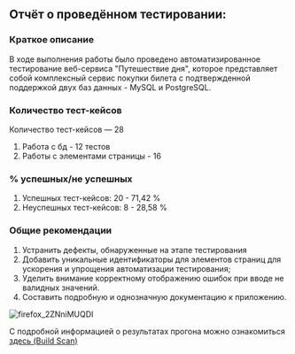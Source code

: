 ## Отчёт о проведённом тестировании:

### Краткое описание 
В ходе выполнения работы было проведено автоматизированное тестирование веб-сервиса "Путешествие дня", которое представляет собой комплексный сервис покупки билета с подтвержденной поддержкой двух баз данных - MySQL и PostgreSQL. 


### Количество тест-кейсов

Количество тест-кейсов — 28

1. Работа с бд - 12 тестов
2. Работы с элементами страницы - 16



### % успешных/не успешных
1. Успешных тест-кейсов: 20 - 71,42 %
2. Неуспешных тест-кейсов: 8 - 28,58 % 


### Общие рекомендации

1. Устранить дефекты, обнаруженные на этапе тестирования
2. Добавить уникальные идентификаторы для элементов страниц для ускорения и упрощения автоматизации тестирования;
3. Уделить внимание корректному отображению ошибок при вводе не валидных значений.
4. Составить подробную и однозначную документацию к приложению.

![firefox_2ZNniMUQDI](https://user-images.githubusercontent.com/42832806/174446052-ce438ec2-d984-4b8e-9629-bcdbd4f67dc0.png)


С подробной информацией о результатах прогона можно ознакомиться [здесь (Build Scan)](gradle.com/s/wo5enymgudqeo)
